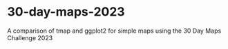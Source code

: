 # 30-day-maps-2023
A comparison of tmap and ggplot2 for simple maps using the 30 Day Maps Challenge 2023
